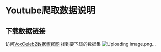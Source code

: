 # Youtube爬取数据说明
## 下载数据链接  
访问[VoxCeleb2数据集官网](https://www.robots.ox.ac.uk/~vgg/data/voxceleb/vox2.html "VoxCeleb2数据集官网")
找到要下载的数据集
![Uploading image.png…]()
